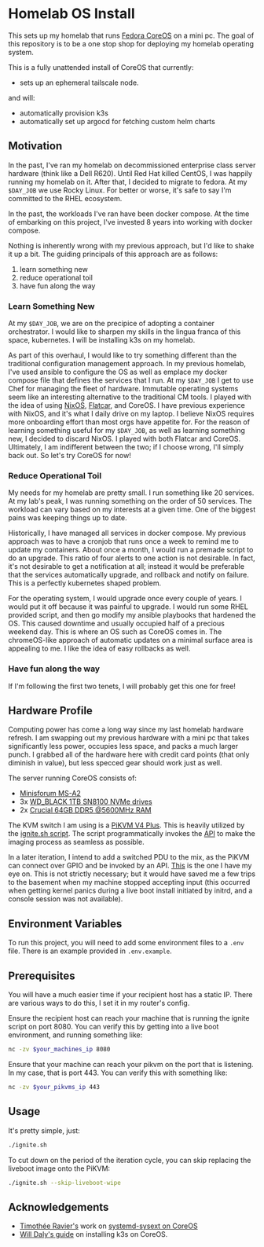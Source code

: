 # Homelab OS Install

This sets up my homelab that runs [Fedora CoreOS](https://fedoraproject.org/coreos/) on a mini pc.  The goal of this repository is to be a one stop shop for deploying my homelab operating system.

This is a fully unattended install of CoreOS that currently:
* sets up an ephemeral tailscale node.

and will:
* automatically provision k3s
* automatically set up argocd for fetching custom helm charts


## Motivation

In the past, I've ran my homelab on decommissioned enterprise class server hardware (think like a Dell R620). Until Red Hat killed CentOS, I was happily running my homelab on it.  After that, I decided to migrate to fedora.  At my `$DAY_JOB` we use Rocky Linux.  For better or worse, it's safe to say I'm committed to the RHEL ecosystem.

In the past, the workloads I've ran have been docker compose.  At the time of embarking on this project, I've invested 8 years into working with docker compose.

Nothing is inherently wrong with my previous approach, but I'd like to shake it up a bit.  The guiding principals of this approach are as follows:
1. learn something new
2. reduce operational toil
3. have fun along the way


### Learn Something New
At my `$DAY_JOB`, we are on the precipice of adopting a container orchestrator.  I would like to sharpen my skills in the lingua franca of this space, kubernetes.  I will be installing k3s on my homelab.

As part of this overhaul, I would like to try something different than the traditional configuration management approach.  In my previous homelab, I've used ansible to configure the OS as well as emplace my docker compose file that defines the services that I run.  At my `$DAY_JOB` I get to use Chef for managing the fleet of hardware.  Immutable operating systems seem like an interesting alternative to the traditional CM tools.  I played with the idea of using [NixOS](https://nixos.org/), [Flatcar](https://www.flatcar.org/), and CoreOS.  I have previous experience with NixOS, and it's what I daily drive on my laptop.  I believe NixOS requires more onboarding effort than most orgs have appetite for.  For the reason of learning something useful for my `$DAY_JOB`, as well as learning something new, I decided to discard NixOS.  I played with both Flatcar and CoreOS.  Ultimately, I am indifferent between the two; if I choose wrong, I'll simply back out.  So let's try CoreOS for now!


### Reduce Operational Toil
My needs for my homelab are pretty small.  I run something like 20 services.  At my lab's peak, I was running something on the order of 50 services.  The workload can vary based on my interests at a given time.  One of the biggest pains was keeping things up to date.

Historically, I have managed all services in docker compose.  My previous approach was to have a cronjob that runs once a week to remind me to update my containers.  About once a month, I would run a premade script to do an upgrade.  This ratio of four alerts to one action is not desirable.  In fact, it's not desirable to get a notification at all; instead it would be preferable that the services automatically upgrade, and rollback and notify on failure.  This is a perfectly kubernetes shaped problem.

For the operating system, I would upgrade once every couple of years.  I would put it off because it was painful to upgrade.  I would run some RHEL provided script, and then go modify my ansible playbooks that hardened the OS.  This caused downtime and usually occupied half of a precious weekend day.  This is where an OS such as CoreOS comes in.  The chromeOS-like approach of automatic updates on a minimal surface area is appealing to me.  I like the idea of easy rollbacks as well.  


### Have fun along the way

If I'm following the first two tenets, I will probably get this one for free!


## Hardware Profile
Computing power has come a long way since my last homelab hardware refresh.  I am swapping out my previous hardware with a mini pc that takes significantly less power, occupies less space, and packs a much larger punch.  I grabbed all of the hardware here with credit card points (that only diminish in value), but less specced gear should work just as well.

The server running CoreOS consists of:
* [Minisforum MS-A2](https://amzn.to/3HeB6LR)
* 3x [WD\_BLACK 1TB SN8100 NVMe drives](https://amzn.to/47kFRhk)
* 2x [Crucial 64GB DDR5 @5600MHz RAM](https://amzn.to/3UgDGns)

The KVM switch I am using is a [PiKVM V4 Plus](https://amzn.to/45hlejq).  This is heavily utilized by the [ignite.sh script](./ignite.sh).  The script programmatically invokes the [API](https://docs.pikvm.org/api/) to make the imaging process as seamless as possible.

In a later iteration, I intend to add a switched PDU to the mix, as the PiKVM can connect over GPIO and be invoked by an API. [This](https://amzn.to/4ljgUWS) is the one I have my eye on.  This is not strictly necessary; but it would have saved me a few trips to the basement when my machine stopped accepting input (this occurred when getting kernel panics during a live boot install initiated by initrd, and a console session was not available).


## Environment Variables

To run this project, you will need to add some environment files to a `.env` file. There is an example provided in `.env.example`.


## Prerequisites
You will have a much easier time if your recipient host has a static IP.  There are various ways to do this, I set it in my router's config.

Ensure the recipient host can reach your machine that is running the ignite script on port 8080.  You can verify this by getting into a live boot environment, and running something like:

```bash
nc -zv $your_machines_ip 8080
```

Ensure that your machine can reach your pikvm on the port that is listening.  In my case, that is port 443. You can verify this with something like:

```bash
nc -zv $your_pikvms_ip 443
```


## Usage

It's pretty simple, just:

```bash
./ignite.sh
```

To cut down on the period of the iteration cycle, you can skip replacing the liveboot image onto the PiKVM:

```bash
./ignite.sh --skip-liveboot-wipe
```

## Acknowledgements

 - [Timothée Ravier's](https://github.com/travier) work on [systemd-sysext on CoreOS](https://extensions.fcos.fr)
 - [Will Daly's guide](https://devnonsense.com/posts/k3s-on-fedora-coreos-bare-metal/#install-k3s) on installing k3s on CoreOS.
